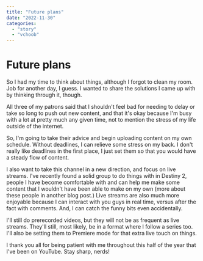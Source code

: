 ```yaml
---
title: "Future plans"
date: "2022-11-30"
categories: 
  - "story"
  - "vchoob"
---
```


# Future plans

So I had my time to think about things, although I forgot to clean my room. Job for another day, I guess. I wanted to share the solutions I came up with by thinking through it, though.

All three of my patrons said that I shouldn't feel bad for needing to delay or take so long to push out new content, and that it's okay because I'm busy with a lot at pretty much any given time, not to mention the stress of my life outside of the internet.

So, I'm going to take their advice and begin uploading content on my own schedule. Without deadlines, I can relieve some stress on my back. I don't really like deadlines in the first place, I just set them so that you would have a steady flow of content.

I also want to take this channel in a new direction, and focus on live streams. I've recently found a solid group to do things with in Destiny 2, people I have become comfortable with and can help me make some content that I wouldn't have been able to make on my own (more about these people in another blog post.) Live streams are also much more enjoyable because I can interact with you guys in real time, versus after the fact with comments. And, I can catch the funny bits even accidentally.

I'll still do prerecorded videos, but they will not be as frequent as live streams. They'll still, most likely, be in a format where I follow a series too. I'll also be setting them to Premiere mode for that extra live touch on things.

I thank you all for being patient with me throughout this half of the year that I've been on YouTube. Stay sharp, nerds!
